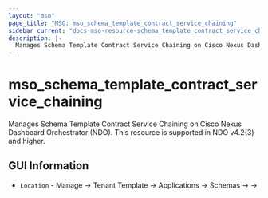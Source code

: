 ```yaml
---
layout: "mso"
page_title: "MSO: mso_schema_template_contract_service_chaining"
sidebar_current: "docs-mso-resource-schema_template_contract_service_chaining"
description: |-
  Manages Schema Template Contract Service Chaining on Cisco Nexus Dashboard Orchestrator (NDO)
---
```


# mso_schema_template_contract_service_chaining #

Manages Schema Template Contract Service Chaining on Cisco Nexus Dashboard Orchestrator (NDO). This resource is supported in NDO v4.2(3) and higher.

## GUI Information ##

* `Location` - Manage -> Tenant Template -> Applications -> Schemas -> <Schema Name> -> <Template Name> -> Contracts -> <Contract Name> -> Service Chaining

## Example Usage ##

```hcl
# This example creates a full stack of dependencies for service chaining,
# including templates, a schema, VRF, BDs, a contract, and service device clusters.

resource "mso_tenant" "tenant" {
  name         = "ServiceChainTenant"
  display_name = "ServiceChainTenant"
}

resource "mso_template" "device_template" {
  template_name = "DeviceTemplateForSC"
  template_type = "service_device"
  tenant_id     = mso_tenant.tenant.id
}

resource "mso_schema" "schema" {
  name = "SchemaForServiceChaining"
  template {
    name          = "Template1"
    display_name  = "Template1"
    tenant_id     = mso_tenant.tenant.id
    template_type = "aci_multi_site"
  }
}

resource "mso_schema_template_vrf" "vrf" {
  schema_id    = mso_schema.schema.id
  template     = "Template1"
  name         = "SC_VRF"
  display_name = "SC_VRF"
}

resource "mso_schema_template_bd" "bd1" {
  schema_id     = mso_schema.schema.id
  template_name = "Template1"
  name          = "SC_BD1"
  vrf_name      = mso_schema_template_vrf.vrf.name
}

resource "mso_schema_template_bd" "bd2" {
  schema_id     = mso_schema.schema.id
  template_name = "Template1"
  name          = "SC_BD2"
  vrf_name      = mso_schema_template_vrf.vrf.name
}

resource "mso_service_device_cluster" "fw_device" {
  template_id = mso_template.device_template.id
  name        = "FirewallCluster"
  device_mode = "layer3"
  device_type = "firewall"

  interface_properties {
    name    = "fw_interface"
    bd_uuid = mso_schema_template_bd.bd1.uuid
  }
}

resource "mso_service_device_cluster" "lb_device" {
  template_id = mso_template.device_template.id
  name        = "LoadBalancerCluster"
  device_mode = "layer3"
  device_type = "loadBalancer"

  interface_properties {
    name    = "lb_prov_if"
    bd_uuid = mso_schema_template_bd.bd1.uuid
  }
  interface_properties {
    name    = "lb_cons_if"
    bd_uuid = mso_schema_template_bd.bd2.uuid
  }
}

resource "mso_schema_template_contract" "contract" {
  schema_id     = mso_schema.schema.id
  template_name = "Template1"
  contract_name = "WebAppContract"
  display_name  = "WebAppContract"
  scope         = "context"
}

# Main resource for the Service Chain
resource "mso_schema_template_contract_service_chaining" "chain" {
  schema_id     = mso_schema.schema.id
  template_name = "Template1"
  contract_name = mso_schema_template_contract.contract.contract_name
  node_filter   = "allow-all"

  service_nodes {
    name        = "firewall-node"
    device_type = "firewall"
    device_ref  = mso_service_device_cluster.fw_device.uuid

    consumer_connector {
      interface_name = "fw_interface"
    }
    provider_connector {
      interface_name = "fw_interface"
    }
  }

  service_nodes {
    name        = "loadbalancer-node"
    device_type = "loadBalancer"
    device_ref  = mso_service_device_cluster.lb_device.uuid

    consumer_connector {
      interface_name = "lb_cons_if"
    }
    provider_connector {
      interface_name = "lb_prov_if"
    }
  }
}
```

## Argument Reference ##

* `schema_id` - (Required) The ID of the schema where the contract resides.
* `template_name` - (Required) The name of the template where the contract resides.
* `contract_name` - (Required) The name of the contract to which this service chain will be applied.
* `node_filter` - (Optional) Specifies the name of a filter used to selectively redirect a subset of the contract-permitted traffic through the service chain. Allowed values are allow-all and filters-from-contract.
* `service_nodes` - (Required) A list of the service nodes that constitute the service chain, presented in their processing order. Each element details the configuration of a single service node.
  * `name` - (Required) A unique name for the service node within the chain.
  * `device_type` - (Required) The type of the service device. Allowed values are firewall, loadBalancer, and other.
  * `device_ref` - (Required) The NDO UUID of the mso_service_device_cluster to be used for this node.
  * `consumer_connector` - (Required) A block that defines the consumer-side connection for the service node.
    * `interface_name` - (Required) The name of the interface on the service device cluster that will act as the consumer connector.
    * `is_redirect` - (Optional) When is_redirect is set to true, the consumer_connector specifies the interface that receives traffic diverted by a policy, rather than traffic flowing directly through the service device. Defaults to false.
  * `provider_connector` - (Required) A block that defines the provider-side connection for the service node.
    * `interface_name` - (Required) The name of the interface on the service device cluster that will act as the provider connector.
    * `is_redirect` - (Optional) When is_redirect is set to true, the provider_connector specifies the interface used to send traffic back into the network fabric after it has been processed by the service device. Defaults to false.

## Attribute Reference ##

* `name` - The name of the service chain, which is derived from the contract_name.
* `id` - The unique Terraform identifier of the service chain.
* `service_nodes` - In addition to the arguments configured, the following attributes are exported for each service node
  * `index` - The computed order of the node in the service chain, starting from 0.
  * `uuid` - The NDO UUID of the service node instance within the chain.

## Importing ##

An existing MSO Schema Template Contract Service Chaining can be [imported][docs-import] into this resource via its ID/path, using the following command:
[docs-import]: https://www.terraform.io/docs/import/index.html


```bash
terraform import mso_schema_template_contract_service_chaining.chain schemas/{schema_id}/templates/{template_name}/contracts/{contract_name}/serviceChaining
```
